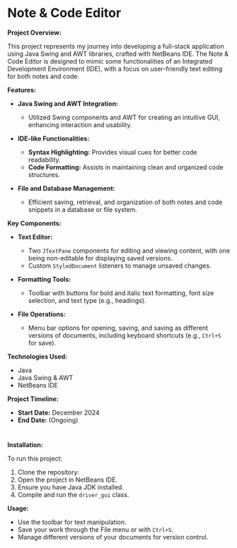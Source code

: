 # Note & Code Editor

**Project Overview:**

This project represents my journey into developing a full-stack application using Java Swing and AWT libraries, crafted with NetBeans IDE. The Note & Code Editor is designed to mimic some functionalities of an Integrated Development Environment (IDE), with a focus on user-friendly text editing for both notes and code.

**Features:**

- **Java Swing and AWT Integration:** 
  - Utilized Swing components and AWT for creating an intuitive GUI, enhancing interaction and usability.

- **IDE-like Functionalities:**
  - **Syntax Highlighting:** Provides visual cues for better code readability.
  - **Code Formatting:** Assists in maintaining clean and organized code structures.

- **File and Database Management:**
  - Efficient saving, retrieval, and organization of both notes and code snippets in a database or file system.

**Key Components:**

- **Text Editor:** 
  - Two `JTextPane` components for editing and viewing content, with one being non-editable for displaying saved versions.
  - Custom `StyledDocument` listeners to manage unsaved changes.

- **Formatting Tools:**
  - Toolbar with buttons for bold and italic text formatting, font size selection, and text type (e.g., headings).

- **File Operations:**
  - Menu bar options for opening, saving, and saving as different versions of documents, including keyboard shortcuts (e.g., `Ctrl+S` for save).
 
**Technologies Used:**

- Java
- Java Swing & AWT
- NetBeans IDE

**Project Timeline:**

- **Start Date:** December 2024
- **End Date:** (Ongoing)

#

**Installation:**

To run this project:

1. Clone the repository:
2. Open the project in NetBeans IDE.
3. Ensure you have Java JDK installed.
4. Compile and run the `driver_gui` class.

**Usage:**

- Use the toolbar for text manipulation.
- Save your work through the File menu or with `Ctrl+S`.
- Manage different versions of your documents for version control.
